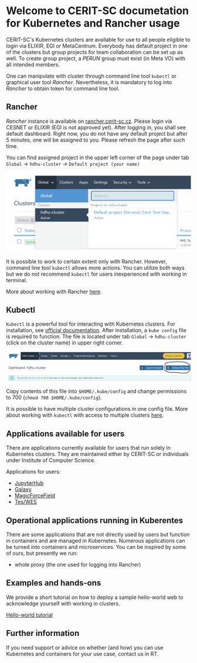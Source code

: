 # Welcome to CERIT-SC documetation for Kubernetes and Rancher usage

CERIT-SC's Kubernetes clusters are available for use to all people eligible to login via ELIXIR, EGI or MetaCentrum. 
Everybody has default project in one of the clusters but group projects for team collaboration can be set up as well. To create group project, a _PERUN_ group must exist (in Meta VO) with all intended members.

One can manipulate with cluster through command line tool `kubectl` or graphical user tool _Rancher_. Nevertheless, it is mandatory to log into _Rancher_ to obtain token for command line tool. 

## Rancher

_Rancher_ instance is available on [rancher.cerit-sc.cz](rancher.cerit-sc.cz). Please login via CESNET or ELIXIR (EGI is not approved yet).
After logging in, you shall see default dashboard. Right now, you do not have any default project but after 5 minutes, one will be assigned to you. Please refresh the page after such time. 

You can find assigned project in the upper left corner of the page under tab `Global` &rarr; `hdhu-cluster` &rarr; `Default project (your name)`

![default project](https://github.com/CERIT-SC/kube-docs/blob/gh-pages/default.png?raw=true)

It is possible to work to certain extent only with Rancher. However, command line tool `kubectl` allows more actions. You can utilize both ways but we do not recommend `kubectl` for users inexperienced with working in terminal.

More about working with Rancher [here](rancher.md).


## Kubectl

`Kubectl` is a powerful tool for interacting with Kubernetes clusters. For installation, see [official documentation](https://kubernetes.io/docs/tasks/tools/#kubectl). After installation, a `kube config` file is required to function. The file is located under tab `Global` &rarr; `hdhu-cluster` (click on the cluster name) in upper right corner.

![kube config](https://github.com/CERIT-SC/kube-docs/blob/gh-pages/config.png?raw=true)

Copy contents of this file into `$HOME/.kube/config` and change permissions to 700 (`chmod 700 $HOME/.kube/config`). 

It is possible to have multiple cluster configurations in one config file. More about working with `kubectl` with access to multiple clusters [here](multiple.md).

## Applications available for users

There are applications currently available for users that run solely in Kubernetes clusters. They are maintained either by CERIT-SC or individuals under Institute of Computer Science. 

Applications for users:

- [JupyterHub](jupyterhub.md)
- [Galaxy](galaxy.md)
- [MagicForceField](mff.md)
- [Tes/WES](teswes.md)

## Operational applications running in Kuberentes 

There are some applications that are not directly used by users but function in containers and are managed in Kubernetes. Numerous applications can be turned into containers and microservices. You can be inspired by some of ours, but presently we run:

- whole proxy (the one used for logging into Rancher) 

## Examples and hands-ons

We provide a short tutorial on how to deploy a sample hello-world web to acknowledge yourself with working in clusters.

[Hello-world tutorial](helloworld-cmd.md)

## Further information

If you need support or advice on whether (and how) you can use Kubernetes and containers for your use case, contact us in RT. 

